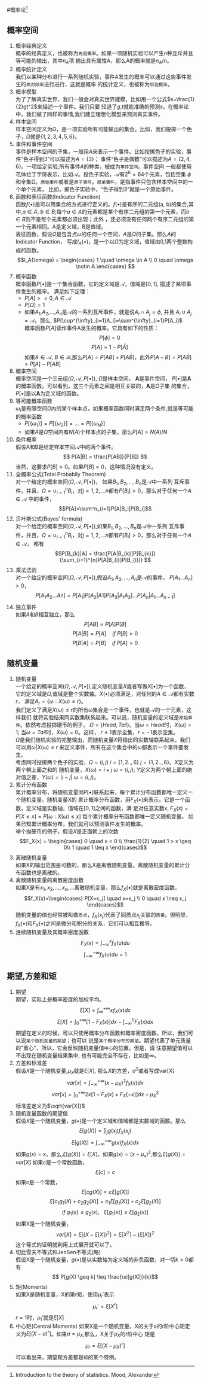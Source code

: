 #概率论[^1]
## 概率空间
1. 概率经典定义  
概率的经典定义，也被称为`先验概率`。如果一项随机实验可以产生$n$种互斥并且等可能的输出，其中$n_A$项
输出具有属性A，那么A的概率就是$n_A/n$。
2. 概率统计定义  
我们以某种分布进行一系列随机实验，事件A发生的概率可以通过这些事件发生的`相对频率`进行进行，这就是概率
的统计定义，也被称为`后验概率`。
3. 概率模型  
为了了解真实世界，我们一般会对真实世界建模，比如用一个公式$s=\frac{1}{2}gt^2$来描述一个事件。我们只要
知道了$g$,$t$就能准确的预测$s$。在概率论中，我们做了同样的事情,我们建立理想化模型来预测真实事件。
4. 样本空间  
样本空间定义为$\Omega$，是一项实验所有可能输出的集合。比如，我们投掷一个色子，$\Omega$就是$\{1,2,3,4,5,6\}$。
5. 事件和事件空间  
事件是样本空间的子集，一般用$A$来表示一个事件。比如投掷色子的实验，事件“色子得到3”可以描述为$A=\{3\}$；
事件“色子是偶数”可以描述为$A=\{2,4,6\}$。一项给定实验,所有事件$A$的种类，被成为`事件空间`。事件空间
一般都使用花体拉丁字符表示，比如$\mathcal{A}$。投色子实验，$\mathcal{A}$有$2^6=64$个元素，包括空集
$\phi$和全集$\Omega$。`原始事件`或者是`原子事件`，`简单事件`，是指事件只包含样本空间中的一个单个元素，
比如，掷色子实验中，“色子得到3”就是一个原始事件。
6. 函数和表征函数(Indicator Function)  
函数$f(\bullet)$是可以用集合的方式进行定义的。$f(\bullet)$是有序的二元组(a, b)的集合,其中,$a \in A$,
$b \in B$;每个$a\in A$的元素都是某个有序二元组的第一个元素，而$b \in B$则不是每个元素都必须出现；此外
，还必须没有任何两个有序二元组的第一个元素相同。A是定义域，B是值域。  
表征函数，假设$\Omega$是包含点$\omega$的任何一个空间，$A$是$\Omega$的子集。那么$A$的Indicator Function，
写成$I_A(\bullet)$，是一个以$\Omega$为定义域，值域由0,1两个整数构成的函数。
$$I_A(\omega) = \begin{cases} 1 \quad  \omega \in A  \\
                             0 \quad  \omega \notin A
                \end{cases}
$$
7. 概率函数  
概率函数$P[\bullet]$是一个集合函数，它的定义域是$\mathcal A$，值域是$[0,1]$, 描述了某项事件发生的概率。
满足如下定理：
    * $P[A] >= 0, A \in \mathcal A$
    * $P[\Omega] = 1$
    * 如果$A_1$,$A_2$,...,$A_n$是$\mathcal A$的一系列互斥事件，就是说$A_i \cap A_j = \phi$, 并且
      $A_i \cup A_j = \mathcal A$。那么, $P[\cup^{\infty}_{i=1}A_i]=\sum^{\infty}_{i=1}P[A_i]$  
概率函数$P[A]$读作事件A发生的概率。它具有如下的性质：
    $$P[\phi] = 0$$ 
    $$P[A] = 1 - P[\bar A]$$
如果$A \in \mathcal A$, $B \in \mathcal B$,那么$P[A] = P[AB] + P[A\bar{B}]$，此外$P[A-B]=P[A\bar{B}]=P[A]-P[AB]$
8. 概率空间  
概率空间是一个三元组($\Omega, \mathcal A, P[\bullet]$), $\Omega$是样本空间， $\mathbf A$是事件空间，
$P[\bullet]$是$\mathbf A$的概率函数。可以看到，这三个元素之间是相互关联的，$\mathbf A$是$\Omega$子集
的集合，$P[\bullet]$是以$\mathbf A$为定义域的函数。
9. 等可能概率函数  
$\omega_i$是有限空间$\Omega$内的某个样本点，如果概率函数同时满足两个条件,就是等可能的概率函数
    * $P[\{\omega_{1}\}] = P[\{\omega_{2}\}] = ... = P[\{\omega_{N}\}]$
    * 如果$A$是$\Omega$空间内有$N(A)$个样本点的子集，那么$P[A]=N(A)/N$
10. 条件概率  
假设A和B是给定样本空间$\mathcal A$中的两个事件。
$$ P[A|B] = \frac{P[AB]}{P[B]} $$
当然，这要求$P[B]>0$。如果$P[B]=0$，这种情况没有定义。  
11. 全概率公式(Total Probabily Theorem)  
对一个给定的概率空间$(\Omega,\mathcal{A},P[\bullet])$， 如果$B_1,B_2,...,B_n$是$\mathcal{A}$中一系列
互斥事件，并且，$\Omega=\cup_{i=1}^nB_i$，对$j=1,2,...n$都有$P[B_i] > 0$，那么对于任何一个$A \in \mathcal{A}$
中的事件，$$P[A]=\sum^n_{i=1}P[A|B_i]P[B_i]$$
12. 贝叶斯公式(Bayes' formula)  
对一个给定的概率空间$(\Omega,\mathcal{A},P[\bullet])$,如果$B_1,B_2,...,B_n$是$\mathcal{A}$中一系列
互斥事件，并且，$\Omega=\cup_{i=1}^nB_i$，对$j=1,2,...n$都有$P[B_i] > 0$，那么对于任何一个$A \in \mathcal{A}$，
都有
$$P[B_{k}|A] = \frac{P[A|B_{k}]P[B_{k}]}{\sum_{i=1}^{n}P[A|B_{i}]P[B_{i}]} $$
13. 乘法法则  
对一个给定的概率空间$(\Omega,\mathcal{A},P[\bullet])$,假设$A_1,A_2,...,A_n$是$\mathcal{A}$的事件，
$P[A_{1}...A_{n}] > 0$，
$$P[A_1A_2...An]=P[A_1]P[A_2|A1]P[A_3|A_1A_2]...P[A_n|A_1...A_{n-1}]$$
14. 独立事件  
如果$A$和$B$相互独立，那么
$$ P[AB] = P[A]P[B] $$
$$ P[A|B] = P[A] \quad if \ P[B]>0$$
$$ P[B|A] = P[B] \quad if \ P[A]>0$$







## 随机变量
1. 随机变量  
一个给定的概率空间($\Omega,\mathcal A, P[\bullet]$),定义随机变量$X$或者写做$X[\bullet]$为一个函数，
它的定义域是$\Omega$,值域是整个实数轴。$X(\bullet)$必须满足，对任何的$A \in \mathcal A$都有实数$r$，
满足$A_r=\{\omega: X(\omega)\leq r\}$。  
我们定义了满足$X(\omega)\leq r$的所有$\omega$集合是一个事件，也就是$\mathcal A$的一个元素，这样我们
就将实验结果同实数集联系起来。可以说，随机变量的定义域是`原始事件`。依然考虑投掷硬币的例子，
$\Omega=\{Head, Tail\}$。当$\omega=Head$时，$X(\omega)=1$; 当$\omega=Tail$时，$X(\omega)=0$。这样，
$r\leq 1$表示全集，$r=-1$表示空集。  
$\Omega$是我们随机实验的完整输出，而随机变量$X$将输出同实数轴联系起来。我们可以用${\omega|X(\omega) \leq r}$
来定义事件，所有在这个集合中的$\omega$都表示一个事件要发生。  
考虑同时投掷两个色子的实验，$\Omega=(i,j)\ i=\{1,2..,6\} \ j=\{1,2..,6\}$。$X$定义为两个朝上面之和的
随机变量，$X(\omega)=i+j \ \omega=(i,j)$; $Y$定义为两个朝上面的绝对值之差，$Y(\omega)=|i-j| \ \omega=(i,j)$。   
2. 累计分布函数  
累计概率分布，将随机变量同$P[\bullet]$联系起来，每个累计分布函数都唯一定义一个随机变量。随机变量X的
累计概率分布函数，用$F_X(\bullet)$来表示。它是一个函数，定义域是实数轴，值域在$[0,1]$之间的函数，满
足对任意实数x, $F_X(x)=P[X \leq x]=P[{\omega: X(\omega) \leq x}]$ 每个累计概率分布函数都唯一定义随机变量。
如果已知累计概率分布，我们就可以预测事件发生的概率。  
举个抛硬币的例子，假设$X$是正面朝上的次数
$$F_X(x) = \begin{cases} 0 \quad x < 0 \\
                         \frac{1}{2} \quad 1 > x \geq 0\\
                         1 \quad 1 \leq x
           \end{cases}$$
3. 离散随机变量    
如果X的输出范围是可数的，那么X是离散随机变量。离散随机变量的累计分布函数也是离散的。
4. 离散随机变量的离散密度函数  
如果X是有$x_1, x_2, ..., x_n, ...$离散随机变量，那么$f_X(\bullet)$就是离散密度函数。
$$f_X(x)=\begin{cases} 
P[X=x_j] \quad x=x_j \\
0 \quad x \neq x_j
\end{cases}$$
随机变量的值也经常被叫做`质点`，$f_X(x_j)$代表了同质点$x_j$关联的`质量`。很明显，
$f_X(\bullet)$和$F_X(\bullet)$之间是微分和积分的关系，它们可以相互推导。
5. 连续随机变量及其概率密度函数  
$$F_X(x)=\int_{-\infty}^xf_X(u)du$$
$$\int_{-\infty}^{+\infty}f_X(u)du=1$$



## 期望,方差和矩
1. 期望  
期望，实际上是概率密度的加权平均。
$$ \xi[X] = \int^{+\infty}_{\infty}xf_X(x)dx$$
$$ \xi[X] = \int^{+\infty}_0[1-F_X(x)]dx - \int^0_{-\infty}F_X(x)dx $$
期望在定义的时候，可以只使用概率分布函数和概率密度函数，所以，我们可以说`某个随机变量的期望`；也可以
说是`某个概率分布的期望`。期望代表了单元质量的"重心"，所以，它会反映随机变量值`中心`的位置。但是，请
注意期望值可以不出现在随机变量结果集中, 也有可能完全不存在，比如是$\infty$。
2. 方差和标准差  
假设$X$是一个随机变量,$\mu_X$就是$\xi[X]$, 那么$X$的方差，$\sigma^2$或者写成var[X]
$$ var[x] = \int_{-\infty}^{+\infty}(x-\mu_X)^2f_X(x)dx$$
$$ var[x] = \int_0^{+\infty}2x[1-F_X(x)+F_X(-x)]dx - \mu_X^2$$
标准差定义为$\sqrt{var[X]}$
3. 随机变量函数的期望值  
假设$X$是一个随机变量，$g(\bullet)$是一个定义域和值域都是实数域的函数。那么
$$\xi[g(X)] = \sum_jg(x_j)f_X(x_j)$$
$$\xi[g(X)] = \int_{-\infty}^{+\infty}g(x)f_X(x)dx$$
如果$g(x)=x$，那么,$\xi[g(X)]=\xi[X]$。如果$g(x)=(x-\mu_x)^2$,那么$\xi[g(X)]=var[X]$
如果c是一个常数函数，
$$\xi[c]=c$$
如果c是一个常数，
$$\xi[cg(X)] = c\xi[g(X)]$$
$$\xi[c_1g_1(X)+c_2g_2(X)] = c_1\xi[g_1(X)] + c_2\xi[g_2(X)]$$
$$if \ g_1(x) \leq g_2(x),\ \ \ \xi[g_1(x)] \leq \xi[g_2(x)]$$
如果X是一个随机变量，
$$var[X]=\xi[(X-\xi[X])^2]=\xi[X^2]-(\xi[X])^2$$
这个等式的证明就利用上式展开就可以了。
4. 切比雪夫不等式和JenSen不等式(略)  
假设X是一个随机变量，$g(\bullet)$是以实数轴为定义域的非负函数，对一切$k > 0$都有
$$ P[g(X) \geq k] \leq \frac{\xi[g(X)]}{k}$$
5. 矩(Moments)  
如果X是随机变量，X的第r矩，使用$\mu_r'$表示
$$\mu_r'=\xi[X^r]$$
$r=1$时，$\mu_1'$就是$\xi[X]$
6. 中心矩(Central Moments)
如果X是一个随机变量，X的关于a的r阶中心矩定义为$\xi[(X-a)^r]$。如果$a=\mu_{X}$,那么，X关于$\mu_X$的r阶中心
矩是
$$\mu_r=\xi[(X-\mu_X)^r]$$
可以看出来，期望和方差都是`矩`的某个特例。

[^1]: Introduction to the theory of statistics. Mood, Alexander








